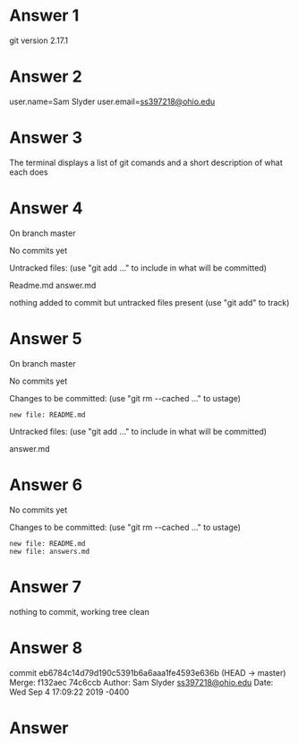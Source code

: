 # Answer 1
git version 2.17.1

# Answer 2
user.name=Sam Slyder
user.email=ss397218@ohio.edu

# Answer 3
The terminal displays a list of git comands and a short description of what each does

# Answer 4
On branch master 

No commits yet

Untracked files: 
 (use "git add <file>..." to include in what will be committed)

 Readme.md
 answer.md

 nothing added to commit but untracked files present (use "git add" to track)

 # Answer 5
 On branch master 

No commits yet

Changes to be committed:
  (use "git rm --cached <file>..." to ustage)

    new file: README.md

Untracked files: 
 (use "git add <file>..." to include in what will be committed)

 answer.md
# Answer 6
No commits yet

Changes to be committed:
  (use "git rm --cached <file>..." to ustage)

    new file: README.md
    new file: answers.md

# Answer 7
nothing to commit, working tree clean

# Answer 8
commit eb6784c14d79d190c5391b6a6aaa1fe4593e636b (HEAD -> master)
Merge: f132aec 74c6ccb
Author: Sam Slyder <ss397218@ohio.edu>
Date:   Wed Sep 4 17:09:22 2019 -0400

# Answer
